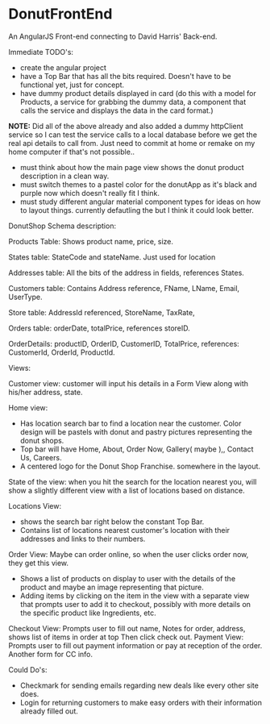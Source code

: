 # DonutFrontEnd
An AngularJS Front-end connecting to David Harris' Back-end.

Immediate TODO's: 
- create the angular project
- have a Top Bar that has all the bits required. Doesn't have to be functional yet, just for concept.
- have dummy product details displayed in card (do this with a model for Products, a service for grabbing the dummy data, a component that calls the service and displays the data in the card format.)

**NOTE:** Did all of the above already and also added a dummy httpClient service so I can test the service calls to a local database before we get the real api details to call from. Just need to commit at home or remake on my home computer if that's not possible.. 
- must think about how the main page view shows the donut product description in a clean way. 
- must switch themes to a pastel color for the donutApp as it's black and purple now which doesn't really fit I think.
- must study different angular material component types for ideas on how to layout things. currently defautling the <mat-card> but I think it could look better.


DonutShop Schema description:


Products Table: Shows product name, price, size.

States table: StateCode and stateName. Just used for location

Addresses table: All the bits of the address in fields, references States.

Customers table: Contains Address reference, FName, LName, Email, UserType.

Store table: AddressId referenced, StoreName, TaxRate,

Orders table: orderDate, totalPrice, references storeID.

OrderDetails: productID, OrderID, CustomerID, TotalPrice, references: CustomerId, OrderId, ProductId.


Views:

Customer view: customer will input his details in a Form View along with his/her address, state.


Home view: 
- Has location search bar to find a location near the customer. Color design will be pastels with donut and pastry pictures representing the donut shops. 
- Top bar will have Home, About, Order Now, Gallery( maybe ),, Contact Us, Careers.
- A centered logo for the Donut Shop Franchise. somewhere in the layout. 

State of the view: when you hit the search for the location nearest you, will show a slightly different view with a list of locations based on distance.


Locations View: 
- shows the search bar right below the constant Top Bar. 
- Contains list of locations nearest customer's location with their addresses and links to their numbers.

Order View: Maybe can order online, so when the user clicks order now, they get this view.
- Shows a list of products on display to user with the details of the product and maybe an image representing that picture.
- Adding items by clicking on the item in the view with a separate view that prompts user to add it to checkout, possibly with more details on the specific product like Ingredients, etc.

Checkout View: Prompts user to fill out name, Notes for order, address, shows list of items in order at top Then click check out.
Payment View: Prompts user to fill out payment information or pay at reception of the order. Another form for CC info. 

Could Do's: 
- Checkmark for sending emails regarding new deals like every other site does.
- Login for returning customers to make easy orders with their information already filled out.






